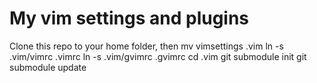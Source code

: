 # My vim settings and plugins

Clone this repo to your home folder, then
  mv vimsettings .vim
  ln -s .vim/vimrc .vimrc
  ln -s .vim/gvimrc .gvimrc
  cd .vim
  git submodule init
  git submodule update


